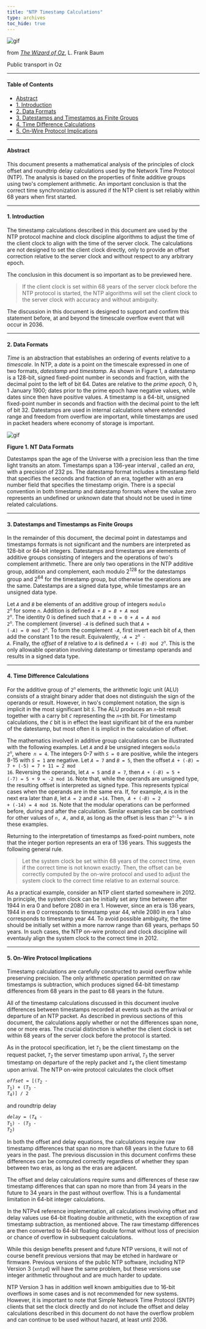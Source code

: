 ```yaml
---
title: "NTP Timestamp Calculations"
type: archives
toc_hide: true
---
```


![gif](/documentation/pic/wingdorothy.gif)

from [_The Wizard of Oz_](/reflib/pictures/), L. Frank Baum

Public transport in Oz

* * *

#### Table of Contents

*  [Abstract](/reflib/time/#abstract)
*  [1. Introduction](/reflib/time/#1-introduction)
*  [2. Data Formats](/reflib/time/#2-data-formats)
*  [3. Datestamps and Timestamps as Finite Groups](/reflib/time/#3-datestamps-and-timestamps-as-finite-groups)
*  [4. Time Difference Calculations](/reflib/time/#4-time-difference-calculations)
*  [5. On-Wire Protocol Implications](/reflib/time/#5-on-wire-protocol-implications)

* * *

#### Abstract

This document presents a mathematical analysis of the principles of clock offset and roundtrip delay calculations used by the Network Time Protocol (NTP). The analysis is based on the properties of finite additive groups using two's complement arithmetic. An important conclusion is that the correct time synchronization is assured if the NTP client is set reliably within 68 years when first started.

* * *

#### 1. Introduction

The timestamp calculations described in this document are used by the NTP protocol machine and clock discipline algorithms to adjust the time of the client clock to align with the time of the server clock. The calculations are not designed to set the client clock directly, only to provide an offset correction relative to the server clock and without respect to any arbitrary epoch.

The conclusion in this document is so important as to be previewed here.

> If the client clock is set within 68 years of the server clock before the NTP protocol is started, the NTP algorithms will set the client clock to the server clock with accuracy and without ambiguity.

The discussion in this document is designed to support and confirm this statement before, at and beyond the timescale overflow event that will occur in 2036.

* * *

#### 2. Data Formats

_Time_ is an abstraction that establishes an ordering of events relative to a _timescale_. In NTP, a _date_ is a point on the timescale expressed in one of two formats, _datestamp_ and _timestamp._ As shown in Figure 1, a datestamp is a 128-bit, signed fixed-point number in seconds and fraction, with the decimal point to the left of bit 64. Dates are relative to the _prime epoch,_ 0 h, 1 January 1900; dates prior to the prime epoch have negative values, while dates since then have positive values. A timestamp is a 64-bit, unsigned fixed-point number in seconds and fraction with the decimal point to the left of bit 32. Datestamps are used in internal calculations where extended range and freedom from overflow are important, while timestamps are used in packet headers where economy of storage is important.

![gif](/documentation/pic/time1.gif)

**Figure 1. NT Data Formats**

Datestamps span the age of the Universe with a precision less than the time light transits an atom. Timestamps span a 136-year interval , called an _era_, with a precision of 232 ps. The datestamp format includes a timestamp field that specifies the seconds and fraction of an era, together with an era number field that specifies the timestamp origin. There is a special convention in both timestamp and datestamp formats where the value zero represents an undefined or unknown date that should not be used in time related calculations.

* * *

#### 3. Datestamps and Timestamps as Finite Groups

In the remainder of this document, the decimal point in datestamps and timestamps formats is not significant and the numbers are interpreted as 128-bit or 64-bit integers. Datestamps and timestamps are elements of additive groups consisting of integers and the operations of two's complement arithmetic. There are only two operations in the NTP additive group, addition and complement, each modulo 2<sup>128</sup> for the datestamps group and 2<sup>64</sup> for the timestamp group, but otherwise the operations are the same. Datestamps are a signed data type, while timestamps are an unsigned data type.

Let <code>_A_</code> and <code>_B_</code> be elements of an additive group of integers <code>modulo 2<sup>_n</sup>_</code> for some <code>_n_</code>. Addition is defined <code>_A_ + _B_ = _B_ + _A_ mod 2<sup>_n</sup>_</code>. The identity 0 is defined such that <code>_A_ + 0 = 0 + _A_ = _A_ mod 2<sup>_n</sup>_</code>. The complement (inverse) <code>-_A_</code> is defined such that <code>_A_ + (-_A_) = 0 mod 2<sup>_n</sup>_</code>. To form the complement <code>-_A_</code>, first invert each bit of <code>_A_</code>, then add the constant 1 to the result. Equivalently, <code>-_A_ = 2<sup>_n</sup>_ - _A_</code>. Finally, the _offset_ of <code>_B_</code> relative to <code>_A_</code> is defined <code>_A_ + (-_B_) mod 2<sup>_n</sup>_</code>. This is the only allowable operation involving datestamp or timestamp operands and results in a signed data type.

* * *

#### 4. Time Difference Calculations

For the additive group of <code>2<sup>_n</sup>_</code> elements, the arithmetic logic unit (ALU) consists of a straight binary adder that does not distinguish the sign of the operands or result. However, in two's complement notation, the sign is implicit in the most significant bit <code>_S_</code>. The ALU produces an <code>_n_</code>-bit result together with a carry bit <code>_C_</code> representing the <code>_n_+1</code>th bit. For timestamp calculations, the <code>_C_</code> bit is in effect the least significant bit of the era number of the datestamp, but most often it is implicit in the calculation of offset.

The mathematics involved in additive group calculations can be illustrated with the following examples. Let <code>_A_</code> and <code>_B_</code> be unsigned integers <code>modulo 2<sup>_n</sup>_</code>, where<code> _n_ = 4</code>. The integers 0-7 with <code>_S_ = 0</code> are positive, while the integers 8-15 with <code>_S_ = 1</code> are negative. Let <code>_A_ = 7</code> and <code>_B_ = 5</code>, then the offset <code>_A_ + (-_B_) = 7 + (-5) = 7 + 11 = 2 mod 16</code>. Reversing the operands, let <code>_A_ = 5</code> and <code>_B_ = 7</code>, then <code>_A_ + (-_B_) = 5 + (-7) = 5 + 9 = -2 mod 16</code>. Note that, while the operands are unsigned type, the resulting offset is interpreted as signed type. This represents typical cases when the operands are in the same era. If, for example, <code>_A_</code> is in the next era later than <code>_B_</code>, let <code>_A_ = 2</code> and <code>_B_ =14</code>. Then,<code> _A_ + (-_B_) = 2 + (-14) = 4 mod 16</code>. Note that the modular operations can be performed before, during and after the calculation. Similar examples can be contrived for other values of <code>_n_, _A_,</code> and <code>_B_</code>, as long as the offset is less than <code>2<sup>_n</sup>_<sup>-1</sup>= 8</code> in these examples.

Returning to the interpretation of timestamps as fixed-point numbers, note that the integer portion represents an era of 136 years. This suggests the following general rule.

> Let the system clock be set within 68 years of the correct time, even if the correct time is not known exactly. Then, the offset can be correctly computed by the on-wire protocol and used to adjust the system clock to the correct time relative to an external source.

As a practical example, consider an NTP client started somewhere in 2012. In principle, the system clock can be initially set any time between after 1944 in era 0 and before 2080 in era 1. However, since an era is 136 years, 1944 in era 0 corresponds to timestamp year 44, while 2080 in era 1 also corresponds to timestamp year 44. To avoid possible ambiguity, the time should be initially set within a more narrow range than 68 years, perhaps 50 years. In such cases, the NTP on-wire protocol and clock discipline will eventauly align the system clock to the correct time in 2012.

* * *

#### 5. On-Wire Protocol Implications

Timestamp calculations are carefully constructed to avoid overflow while preserving precision. The only arithmetic operation permitted on raw timestamps is subtraction, which produces signed 64-bit timestamp differences from 68 years in the past to 68 years in the future.

All of the timestamp calculations discussed in this document involve differences between timestamps recorded at events such as the arrival or departure of an NTP packet. As described in previous sections of this document, the calculations apply whether or not the differences span none, one or more eras. The crucial distinction is whether the client clock is set within 68 years of the server clock before the protocol is started.

As in the protocol specification, let <code>_T_<sub>1</sub></code> be the client timestamp on the request packet, <code>_T_<sub>2</sub></code> the server timestamp upon arrival, <code>_T_<sub>3</sub></code> the server timestamp on departure of the reply packet and <code>_T_<sub>4</sub></code> the client timestamp upon arrival. The NTP on-wire protocol calculates the clock offset

<code>_offset_ = [(_T_<sub>2</sub> - _T_<sub>1</sub>) + (_T_<sub>3</sub> - _T_<sub>4</sub>)] / 2</code>

and roundtrip delay

<code>_delay_ = (_T_<sub>4</sub> - _T_<sub>1</sub>) - (_T_<sub>3</sub> - _T_<sub>2</sub>)</code>

In both the offset and delay equations, the calculations require raw timestamp differences that span no more than 68 years in the future to 68 years in the past. The previous discussion in this document confirms these differences can be computed correctly regardless of whether they span between two eras, as long as the eras are adjacent.

The offset and delay calculations require sums and differences of these raw timestamp differences that can span no more than from 34 years in the future to 34 years in the past without overflow. This is a fundamental limitation in 64-bit integer calculations.

In the NTPv4 reference implementation, all calculations involving offset and delay values use 64-bit floating double arithmetic, with the exception of raw timestamp subtraction, as mentioned above. The raw timestamp differences are then converted to 64-bit floating double format without loss of precision or chance of overflow in subsequent calculations.

While this design benefits present and future NTP versions, it will not of course benefit previous versions that may be etched in hardware or firmware. Previous versions of the public NTP software, including NTP Version 3 (`xntpd`) will have the same problem, but these versions use integer arithmetic throughout and are much harder to update.

NTP Version 3 has in addition well known ambiguities due to 16-bit overflows in some cases and is not recommended for new systems. However, it is important to note that Simple Network Time Protocol (SNTP) clients that set the clock directly and do not include the offset and delay calculations described in this document do not have the overflow problem and can continue to be used without hazard, at least until 2036.